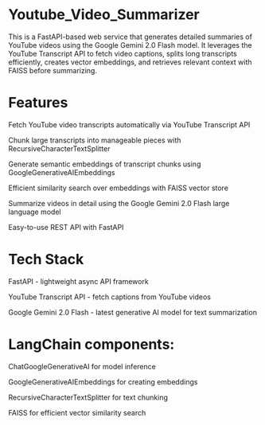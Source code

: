 # Youtube_Video_Summarizer

This is a FastAPI-based web service that generates detailed summaries of YouTube videos using the Google Gemini 2.0 Flash model. It leverages the YouTube Transcript API to fetch video captions, splits long transcripts efficiently, creates vector embeddings, and retrieves relevant context with FAISS before summarizing.

# Features
Fetch YouTube video transcripts automatically via YouTube Transcript API

Chunk large transcripts into manageable pieces with RecursiveCharacterTextSplitter

Generate semantic embeddings of transcript chunks using GoogleGenerativeAIEmbeddings

Efficient similarity search over embeddings with FAISS vector store

Summarize videos in detail using the Google Gemini 2.0 Flash large language model

Easy-to-use REST API with FastAPI

# Tech Stack
FastAPI - lightweight async API framework

YouTube Transcript API - fetch captions from YouTube videos

Google Gemini 2.0 Flash - latest generative AI model for text summarization

# LangChain components:

ChatGoogleGenerativeAI for model inference

GoogleGenerativeAIEmbeddings for creating embeddings

RecursiveCharacterTextSplitter for text chunking

FAISS for efficient vector similarity search



